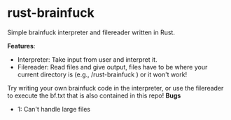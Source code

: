 # rust-brainfuck
Simple brainfuck interpreter and filereader written in Rust.

**Features**:
+ Interpreter: Take input from user and interpret it.
+ Filereader: Read files and give output, files have to be where your current directory is (e.g., /rust-brainfuck ) or it won't work!

Try writing your own brainfuck code in the interpreter, or use the filereader to execute the bf.txt that is also contained in this repo!
**Bugs**
+ 1: Can't handle large files
